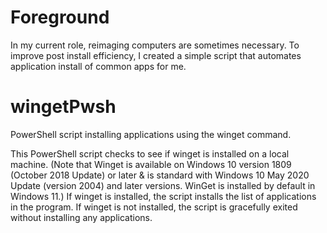 # Foreground
In my current role, reimaging computers are sometimes necessary. To improve post install efficiency, I created a simple script that automates application install of common apps for me.

# wingetPwsh
PowerShell script installing applications using the winget command.

This PowerShell script checks to see if winget is installed on a local machine. 
(Note that Winget is available on Windows 10 version 1809 (October 2018 Update) or later & is standard with Windows 10 May 2020 Update (version 2004) and later versions. 
WinGet is installed by default in Windows 11.)
If winget is installed, the script installs the list of applications in the program. If winget is not installed, the script is gracefully exited without installing any applications.
